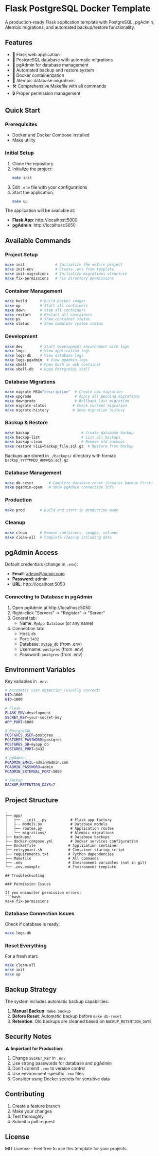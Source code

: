 # Flask PostgreSQL Docker Template

A production-ready Flask application template with PostgreSQL, pgAdmin, Alembic migrations, and automated backup/restore functionality.

## Features

- 🐍 Flask web application
- 🐘 PostgreSQL database with automatic migrations
- 🔧 pgAdmin for database management
- 💾 Automated backup and restore system
- 🐳 Docker containerization
- 🔄 Alembic database migrations
- 🛠️ Comprehensive Makefile with all commands
- 🔒 Proper permission management

## Quick Start

### Prerequisites

- Docker and Docker Compose installed
- Make utility

### Initial Setup

1. Clone the repository
2. Initialize the project:
   ```bash
   make init
   ```
3. Edit `.env` file with your configurations
4. Start the application:
   ```bash
   make up
   ```

The application will be available at:
- **Flask App**: http://localhost:5000
- **pgAdmin**: http://localhost:5050

## Available Commands

### Project Setup
```bash
make init              # Initialize the entire project
make init-env          # Create .env from template
make init-migrations   # Initialize migrations structure
make fix-permissions   # Fix directory permissions
```

### Container Management
```bash
make build      # Build Docker images
make up         # Start all containers
make down       # Stop all containers
make restart    # Restart all containers
make ps         # Show container status
make status     # Show complete system status
```

### Development
```bash
make dev        # Start development environment with logs
make logs       # View application logs
make logs-db    # View database logs
make logs-pgadmin  # View pgAdmin logs
make shell      # Open bash in web container
make shell-db   # Open PostgreSQL shell
```

### Database Migrations
```bash
make migrate MSG="description"  # Create new migration
make upgrade                    # Apply all pending migrations
make downgrade                  # Rollback last migration
make migrate-status            # Check current migration
make migrate-history           # Show migration history
```

### Backup & Restore
```bash
make backup                        # Create database backup
make backup-list                   # List all backups
make backup-clean                  # Remove old backups
make restore FILE=backup_file.sql.gz  # Restore from backup
```

Backups are stored in `./backups/` directory with format: `backup_YYYYMMDD_HHMMSS.sql.gz`

### Database Management
```bash
make db-reset       # Complete database reset (creates backup first)
make pgadmin-open   # Show pgAdmin connection info
```

### Production
```bash
make prod       # Build and start in production mode
```

### Cleanup
```bash
make clean      # Remove containers, images, volumes
make clean-all  # Complete cleanup including data
```

## pgAdmin Access

Default credentials (change in `.env`):
- **Email**: admin@admin.com
- **Password**: admin
- **URL**: http://localhost:5050

### Connecting to Database in pgAdmin

1. Open pgAdmin at http://localhost:5050
2. Right-click "Servers" → "Register" → "Server"
3. General tab:
   - Name: `MyApp Database` (or any name)
4. Connection tab:
   - Host: `db`
   - Port: `5432`
   - Database: `myapp_db` (from .env)
   - Username: `postgres` (from .env)
   - Password: `postgres` (from .env)

## Environment Variables

Key variables in `.env`:

```bash
# Automatic user detection (usually correct)
UID=1000
GID=1000

# Flask
FLASK_ENV=development
SECRET_KEY=your-secret-key
APP_PORT=5000

# PostgreSQL
POSTGRES_USER=postgres
POSTGRES_PASSWORD=postgres
POSTGRES_DB=myapp_db
POSTGRES_PORT=5432

# pgAdmin
PGADMIN_EMAIL=admin@admin.com
PGADMIN_PASSWORD=admin
PGADMIN_EXTERNAL_PORT=5050

# Backup
BACKUP_RETENTION_DAYS=7
```

## Project Structure

```
.
├── app/
│   ├── __init__.py           # Flask app factory
│   ├── models.py             # Database models
│   ├── routes.py             # Application routes
│   └── migrations/           # Alembic migrations
├── backups/                  # Database backups
├── docker-compose.yml        # Docker services configuration
├── Dockerfile               # Application container
├── entrypoint.sh            # Container startup script
├── requirements.txt         # Python dependencies
├── Makefile                 # All commands
├── .env                     # Environment variables (not in git)
└── .env.example             # Environment template

## Troubleshooting

### Permission Issues

If you encounter permission errors:
```bash
make fix-permissions
```

### Database Connection Issues

Check if database is ready:
```bash
make logs-db
```

### Reset Everything

For a fresh start:
```bash
make clean-all
make init
make up
```

## Backup Strategy

The system includes automatic backup capabilities:

1. **Manual Backup**: `make backup`
2. **Before Reset**: Automatic backup before `make db-reset`
3. **Retention**: Old backups are cleaned based on `BACKUP_RETENTION_DAYS`

## Security Notes

⚠️ **Important for Production**:

1. Change `SECRET_KEY` in `.env`
2. Use strong passwords for database and pgAdmin
3. Don't commit `.env` to version control
4. Use environment-specific `.env` files
5. Consider using Docker secrets for sensitive data

## Contributing

1. Create a feature branch
2. Make your changes
3. Test thoroughly
4. Submit a pull request

## License

MIT License - Feel free to use this template for your projects.
